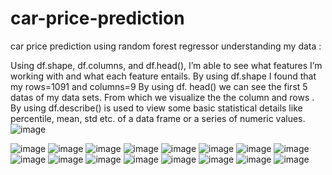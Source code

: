 # car-price-prediction
car price prediction using random forest regressor
understanding my data :


Using df.shape, df.columns, and df.head(), I’m able to see what features I’m working with and what each feature entails.
By using df.shape I found that my rows=1091 and columns=9
By using df. head() we can see the first 5 datas of my data sets.
From which we visualize the the column and rows .
By using df.describe() is used to view some basic statistical details like percentile, mean, std etc. of a data frame or a series of numeric values.
![image](https://user-images.githubusercontent.com/61103916/134635694-0c711ccd-6e15-45c3-9191-0b0a70c25767.png)


![image](https://user-images.githubusercontent.com/61103916/134635868-eff7c202-198a-4400-ad42-bcd6bc4d1205.png)
![image](https://user-images.githubusercontent.com/61103916/134635923-3bae9c18-8adf-421f-90d6-99a5fb02d3fe.png)
![image](https://user-images.githubusercontent.com/61103916/134636033-5d4e1e36-4691-46f4-af1e-7bbcfc96cab2.png)
![image](https://user-images.githubusercontent.com/61103916/134636100-f86bf9d4-a644-4527-a16c-b239b9ab222a.png)
![image](https://user-images.githubusercontent.com/61103916/134636152-a374cdc0-6181-4eac-9632-a6a7ed8363d0.png)
![image](https://user-images.githubusercontent.com/61103916/134636178-dc389d58-98b6-485a-9ecd-1d42b838b874.png)
![image](https://user-images.githubusercontent.com/61103916/134636201-469c133d-09b5-4409-9cbd-2cf292dec06c.png)
![image](https://user-images.githubusercontent.com/61103916/134636218-6d10a331-c683-4a92-8bf5-befb0c36104d.png)
![image](https://user-images.githubusercontent.com/61103916/134636246-64378153-8795-4ba8-b71a-a1aba93abda2.png)
![image](https://user-images.githubusercontent.com/61103916/134636259-78ea700d-4c52-47bb-bf36-3ca530acc351.png)
![image](https://user-images.githubusercontent.com/61103916/134636289-bf3aa084-affe-4bd9-a8e0-de9790dd15da.png)
![image](https://user-images.githubusercontent.com/61103916/134636311-364cd5d3-7b2c-4cb4-acef-d4fa6887cd54.png)
![image](https://user-images.githubusercontent.com/61103916/134636321-fcaee94c-e40e-4fc4-aae9-3c6b76250248.png)
![image](https://user-images.githubusercontent.com/61103916/134636334-add62af9-cbe3-4b36-8542-9ee7f28a6ad5.png)
![image](https://user-images.githubusercontent.com/61103916/134636342-409ee8af-f929-4c16-a2db-301d70734374.png)
![image](https://user-images.githubusercontent.com/61103916/134636355-d7fc02a0-5d07-47d7-8527-bee7f4253be0.png)
